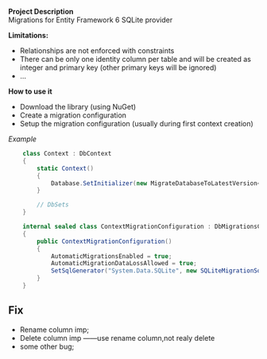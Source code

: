 **Project Description**  
Migrations for Entity Framework 6 SQLite provider  
  
**Limitations:**  
 - Relationships are not enforced with constraints  
 - There can be only one identity column per table and will be created as integer and primary key (other primary keys will be ignored)  
 - ...  
  
**How to use it**  
 - Download the library (using NuGet)  
 - Create a migration configuration  
 - Setup the migration configuration (usually during first context creation)  
  
_Example_  
  
```c#
    class Context : DbContext
    {
        static Context()
        {
            Database.SetInitializer(new MigrateDatabaseToLatestVersion<Context, ContextMigrationConfiguration>(true));
        }

        // DbSets
    }

    internal sealed class ContextMigrationConfiguration : DbMigrationsConfiguration<Context>
    {
        public ContextMigrationConfiguration()
        {
            AutomaticMigrationsEnabled = true;
            AutomaticMigrationDataLossAllowed = true;
            SetSqlGenerator("System.Data.SQLite", new SQLiteMigrationSqlGenerator());
        }
    }

```

## Fix

* Rename column imp;
* Delete column imp ——use rename column,not realy delete
* some other bug;